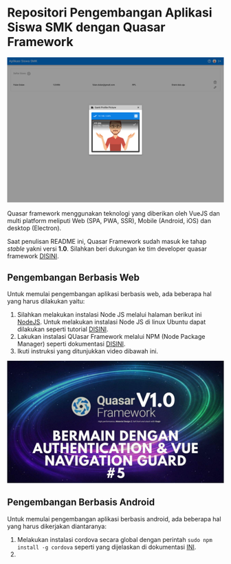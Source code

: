 # Repositori Pengembangan Aplikasi Siswa SMK dengan Quasar Framework

![aplikasi siswa SMK](./screenshot.png)

Quasar framework menggunakan teknologi yang diberikan oleh VueJS dan multi platform meliputi Web (SPA, PWA, SSR), Mobile (Android, iOS) dan desktop (Electron).

Saat penulisan README ini, Quasar Framework sudah masuk ke tahap *stable* yakni versi **1.0**. Silahkan beri dukungan ke tim developer quasar framework [DISINI](https://github.com/users/rstoenescu/sponsorship).

## Pengembangan Berbasis Web

Untuk memulai pengembangan aplikasi berbasis web, ada beberapa hal yang harus dilakukan yaitu:

1. Silahkan melakukan instalasi Node JS melalui halaman berikut ini [NodeJS](https://nodejs.org/en/). Untuk melakukan instalasi Node JS di linux Ubuntu dapat dilakukan seperti tutorial [DISINI](https://youtu.be/Fxj4Aw9JxGI).
2. Lakukan instalasi QUasar Framework melalui NPM (Node Package Manager) seperti dokumentasi [DISINI](https://quasar.dev/quasar-cli/installation).
3. Ikuti instruksi yang ditunjukkan video dibawah ini.

[![playlist](./playlist.jpg)](https://www.youtube.com/watch?v=5HxDqHQiZYw&list=PL9rkAMCmbaofgx8xl-iDOxIDvmfLROSOl)

## Pengembangan Berbasis Android

Untuk memulai pengembangan aplikasi berbasis android, ada beberapa hal yang harus dikerjakan diantaranya:

1. Melakukan instalasi cordova secara global dengan perintah `sudo npm install -g cordova` seperti yang dijelaskan di dokumentasi [INI](https://quasar.dev/quasar-cli/developing-mobile-apps/preparation).
2. 